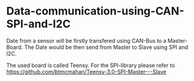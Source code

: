# Data-communication-using-CAN-SPI-and-I2C
Date from a sensor will be firstly transfered using CAN-Bus to a Master-Board. 
The Date would be then send from Master to Slave using SPI and I2C.

The used board is called Teensy. 
For the SPI-library please refer to https://github.com/btmcmahan/Teensy-3.0-SPI-Master---Slave
